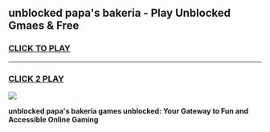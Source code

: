 
## unblocked papa's bakeria - Play Unblocked Gmaes & Free
<h3>
<a href="https://news.freeplayer.one?title=unblocked_papa's_bakeria&ref=16F">CLICK TO PLAY</a></h3>
<hr>

<h3>
<a href="https://news.freeplayer.one?title=unblocked_papa's_bakeria&ref=16F">CLICK 2 PLAY</a>
  
</h3>

<a href="https://news.freeplayer.one?title=unblocked_papa's_bakeria&ref=16F/"><img src="https://clearcache.store/games.png"></a>


**unblocked papa's bakeria games unblocked: Your Gateway to Fun and Accessible Online Gaming**
